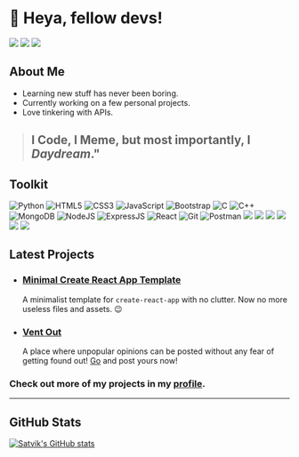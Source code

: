 # 👋 Heya, fellow devs! </h1>

[![](https://img.shields.io/badge/Twitter-1DA1F2?style=for-the-badge&logo=twitter&logoColor=white)](https://twitter.com/Satv1k) [![](https://img.shields.io/badge/npm-CB3837?style=for-the-badge&logo=npm&logoColor=white)](https://www.npmjs.com/~akkaraju-satvik) [![](https://img.shields.io/badge/Gmail-D14836?style=for-the-badge&logo=gmail&logoColor=white)](mailto://satvik.akkaraju@gmail.com)

## About Me

- Learning new stuff has never been boring.
- Currently working on a few personal projects.
- Love tinkering with APIs.

> ## I Code, I Meme, but most importantly, I _Daydream_."

## Toolkit

![Python](https://img.shields.io/badge/Python-3776AB?style=for-the-badge&logo=python&logoColor=white) ![HTML5](https://img.shields.io/badge/HTML5-E34F26?style=for-the-badge&logo=html5&logoColor=white) ![CSS3](https://img.shields.io/badge/CSS3-1572B6?style=for-the-badge&logo=css3&logoColor=white) ![JavaScript](https://img.shields.io/badge/JavaScript-323330?style=for-the-badge&logo=javascript&logoColor=F7DF1E) ![Bootstrap](https://img.shields.io/badge/Bootstrap-563D7C?style=for-the-badge&logo=bootstrap&logoColor=white) ![C](https://img.shields.io/badge/C-00599C?style=for-the-badge&logo=c&logoColor=white) ![C++](https://img.shields.io/badge/C%2B%2B-00599C?style=for-the-badge&logo=c%2B%2B&logoColor=white) ![MongoDB](https://img.shields.io/badge/MongoDB-white?style=for-the-badge&logo=mongodb&logoColor=4EA94B) ![NodeJS](https://img.shields.io/badge/Node.js-339933?style=for-the-badge&logo=nodedotjs&logoColor=white) ![ExpressJS](https://img.shields.io/badge/Express.js-000000?style=for-the-badge&logo=express&logoColor=white) ![React](https://img.shields.io/badge/React-20232A?style=for-the-badge&logo=react&logoColor=61DAFB) ![Git](https://img.shields.io/badge/Git-F05032?style=for-the-badge&logo=git&logoColor=white) ![Postman](https://img.shields.io/badge/Postman-FF6C37?style=for-the-badge&logo=Postman&logoColor=white) ![](https://img.shields.io/badge/PowerShell-5391FE?style=for-the-badge&logo=PowerShell&logoColor=white) ![](https://img.shields.io/badge/Heroku-430098?style=for-the-badge&logo=heroku&logoColor=white) ![](https://img.shields.io/badge/Visual_Studio_Code-0078D4?style=for-the-badge&logo=visual%20studio%20code&logoColor=white) ![](https://img.shields.io/badge/Notion-000000?style=for-the-badge&logo=notion&logoColor=white) ![](https://img.shields.io/badge/Microsoft_Office-D83B01?style=for-the-badge&logo=microsoft-office&logoColor=white) ![](https://img.shields.io/badge/Figma-F24E1E?style=for-the-badge&logo=figma&logoColor=white) ![]()

## Latest Projects

- ### [Minimal Create React App Template](https://www.npmjs.com/package/cra-template-neat)

    A minimalist template for `create-react-app` with no clutter.
    Now no more useless files and assets. 😉

- ### [Vent Out](https://vent-out-fkr.herokuapp.com)

    A place where unpopular opinions can be posted without any fear of getting found out!
    [Go](https://vent-out-fkr.herokuapp.com) and post yours now!

### Check out more of my projects in my [profile](https://www.github.com/akkaraju-satvik).

---

## GitHub Stats

[![Satvik's GitHub stats](https://github-readme-stats.vercel.app/api?username=akkaraju-satvik&count_private=true&show_icons=true)](https://github.com/akkaraju-satvik/)